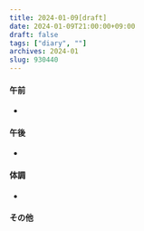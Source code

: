 ```yaml
---
title: 2024-01-09[draft]
date: 2024-01-09T21:00:00+09:00
draft: false
tags: ["diary", ""]
archives: 2024-01
slug: 930440
---
```

#### 午前
- 
#### 午後
- 
#### 体調
- 
#### その他